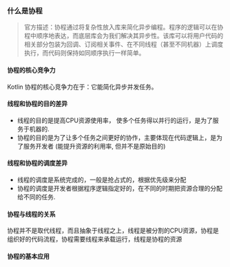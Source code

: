 ### 什么是协程
>官方描述：协程通过将复杂性放入库来简化异步编程。程序的逻辑可以在协程中顺序地表达，而底层库会为我们解决其异步性。该库可以将用户代码的相关部分包装为回调、订阅相关事件、在不同线程（甚至不同机器）上调度执行，而代码则保持如同顺序执行一样简单。

#### 协程的核心竞争力
Kotlin 协程的核心竞争力在于：它能简化异步并发任务。

#### 线程和协程的目的差异

* 线程的目的是提高CPU资源使用率， 使多个任务得以并行的运行，是为了服务于机器的.
* 协程的目的是为了让多个任务之间更好的协作，主要体现在代码逻辑上，是为了服务开发者 (能提升资源的利用率, 但并不是原始目的)


#### 线程和协程的调度差异

+ 线程的调度是系统完成的，一般是抢占式的，根据优先级来分配
+ 协程的调度是开发者根据程序逻辑指定好的，在不同的时期把资源合理的分配给不同的任务.

#### 协程与线程的关系

协程并不是取代线程，而且抽象于线程之上，线程是被分割的CPU资源，协程是组织好的代码流程，协程需要线程来承载运行，线程是协程的资源

#### 协程的基本应用

```

```


